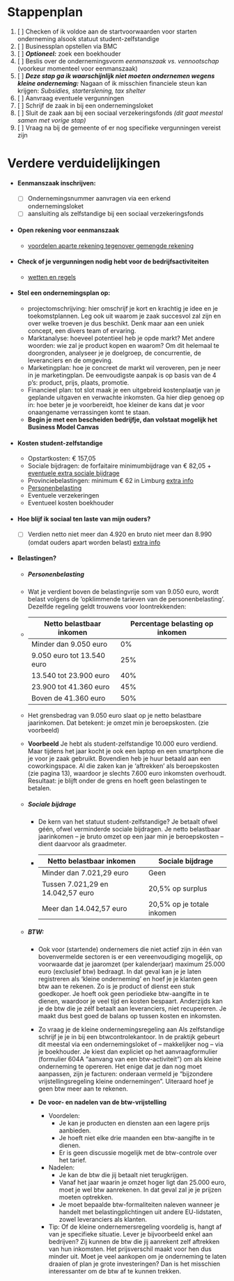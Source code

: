 # Stappenplan
1. [ ] Checken of ik voldoe aan de startvoorwaarden voor starten onderneming alsook statuut student-zelfstandige
2. [ ] Businessplan opstellen via BMC
3. [ ] ***Optioneel:*** zoek een boekhouder
4. [ ] Beslis over de ondernemingsvorm *eenmanszaak vs. vennootschap* (voorkeur momenteel voor eenmanszaak)
5. [ ] ***Deze stap ga ik waarschijnlijk niet moeten ondernemen wegens kleine onderneming:*** Nagaan of ik misschien financiele steun kan krijgen: *Subsidies, starterslening, tax shelter*
6. [ ] Aanvraag eventuele vergunningen
7. [ ] Schrijf de zaak in bij een ondernemingsloket
8. [ ] Sluit de zaak aan bij een sociaal verzekeringsfonds *(dit gaat meestal samen met vorige stap)*
9. [ ] Vraag na bij de gemeente of er nog specifieke vergunningen vereist zijn


# Verdere verduidelijkingen
- #### Eenmanszaak inschrijven:
  - [ ] Ondernemingsnummer aanvragen via een erkend ondernemingsloket
  - [ ] aansluiting als zelfstandige bij een sociaal verzekeringsfonds
- #### Open rekening voor eenmanszaak
   - [voordelen aparte rekening tegenover gemengde rekening](https://www.sbb.be/nl/magazine/zakelijke-rekening-als-zelfstandige-niet-3-voordelen-van-een-aparte-rekening)
- #### Check of je vergunningen nodig hebt voor de bedrijfsactiviteiten
  -  [wetten en regels](https://ondernemersplein.kvk.nl/wetten-en-regels/)
- #### Stel een ondernemingsplan op:
  - projectomschrijving: hier omschrijf je kort en krachtig je idee en je toekomstplannen. Leg ook uit waarom je zaak succesvol zal zijn en over welke troeven je dus beschikt. Denk maar aan een uniek concept, een divers team of ervaring.
  - Marktanalyse: hoeveel potentieel heb je opde markt? Met andere woorden: wie zal je product kopen en waarom? Om dit helemaal te doorgronden, analyseer je je doelgroep, de concurrentie, de leveranciers en de omgeving.
  - Marketingplan: hoe je concreet de markt wil veroveren, pen je neer in je marketingplan. De eenvoudigste aanpak is op basis van de 4 p’s: product, prijs, plaats, promotie.
  - Financieel plan: tot slot maak je een uitgebreid kostenplaatje van je geplande uitgaven en verwachte inkomsten. Ga hier diep genoeg op in: hoe beter je je voorbereidt, hoe kleiner de kans dat je voor onaangename verrassingen komt te staan.
  - **Begin je met een bescheiden bedrijfje, dan volstaat mogelijk het Business Model Canvas**
- #### Kosten student-zelfstandige
  - Opstartkosten: € 157,05
  - Sociale bijdragen: de forfaitaire minimumbijdrage van € 82,05 + [eventuele extra sociale bijdrage](#sociale-bijdrage)
  - Provinciebelastingen: minimum € 62 in Limburg [extra info](https://www.limburg.be/provinciebelastingenbedrijven)
  - [Personenbelasting](#personenbelasting)
  - Eventuele verzekeringen
  - Eventueel kosten boekhouder
- #### Hoe blijf ik sociaal ten laste van mijn ouders? 
  - [ ] Verdien netto niet meer dan 4.920 en bruto niet meer dan 8.990 (omdat ouders apart worden belast) [extra info](https://financien.belgium.be/nl/particulieren/gezin/student/ten_laste#q2)
- #### Belastingen?  
  -  ##### <a id="personenbelasting"></a>Personenbelasting 
    - Wat je verdient boven de belastingvrije som van 9.050 euro, wordt belast volgens de ‘opklimmende tarieven van de personenbelasting’. Dezelfde regeling geldt trouwens voor loontrekkenden: 
    - |Netto belastbaar inkomen|Percentage belasting op inkomen|
      |----------|-------------|
      |Minder dan 9.050 euro|0%|
      |9.050 euro tot 13.540 euro|25%|
      |13.540 tot 23.900 euro|40%|
      |23.900 tot 41.360 euro|45%|
      |Boven de 41.360 euro|50%|
    - Het grensbedrag van 9.050 euro slaat op je netto belastbare jaarinkomen. Dat betekent: je omzet min je beroepskosten. (zie voorbeeld) 
    - **Voorbeeld** 
    Je hebt als student-zelfstandige 10.000 euro verdiend. Maar tijdens het jaar kocht je ook een laptop en een smartphone die je voor je zaak gebruikt. Bovendien heb je huur betaald aan een coworkingspace. Al die zaken kan je ‘aftrekken’ als beroepskosten (zie pagina 13), waardoor je slechts 7.600 euro inkomsten overhoudt. Resultaat: je blijft onder de grens en hoeft geen belastingen te betalen.
  - ##### <a id="sociale-bijdrage"></a> Sociale bijdrage
    - De kern van het statuut student-zelfstandige? Je betaalt ofwel géén, ofwel verminderde sociale bijdragen. Je netto belastbaar jaarinkomen – je bruto omzet op een jaar min je beroepskosten – dient daarvoor als graadmeter.
    - |Netto belastbaar inkomen|Sociale bijdrage|
      |----------|-------------|
      |Minder dan 7.021,29 euro|Geen|
      |Tussen 7.021,29 en 14.042,57 euro|20,5% op surplus|
      |Meer dan 14.042,57 euro|20,5% op je totale inkomen|

  - ##### BTW:
    - Ook voor (startende) ondernemers die niet actief zijn in één van bovenvermelde sectoren is er een vereenvoudiging mogelijk, op voorwaarde dat je jaaromzet (per kalenderjaar) maximum 25.000 euro (exclusief btw) bedraagt. In dat geval kan je je laten registreren als ‘kleine onderneming’ en hoef je je klanten geen btw aan te rekenen. Zo is je product of dienst een stuk goedkoper. Je hoeft ook geen periodieke btw-aangifte in te dienen, waardoor je veel tijd en kosten bespaart. Anderzijds kan je de btw die je zélf betaalt aan leveranciers, niet recupereren. Je maakt dus best goed de balans op tussen kosten en inkomsten.

    - Zo vraag je de kleine ondernemingsregeling aan Als zelfstandige schrijf je je in bij een btwcontrolekantoor. In de praktijk gebeurt dit meestal via een ondernemingsloket of – makkelijker nog – via je boekhouder. Je kiest dan expliciet op het aanvraagformulier (formulier 604A “aanvang van een btw-activiteit”) om als kleine onderneming te opereren. Het enige dat je dan nog moet aanpassen, zijn je facturen: onderaan vermeld je “bijzondere vrijstellingsregeling kleine ondernemingen”. Uiteraard hoef je geen btw meer aan te rekenen. 

    - **De voor- en nadelen van de btw-vrijstelling**
      - Voordelen:
        - Je kan je producten en diensten aan een lagere prijs aanbieden.
        - Je hoeft niet elke drie maanden een btw-aangifte in te dienen.
        - Er is geen discussie mogelijk met de btw-controle over het tarief.
      -  Nadelen:
         -  Je kan de btw die jij betaalt niet terugkrijgen.
         -  Vanaf het jaar waarin je omzet hoger ligt dan 25.000 euro, moet je wel btw aanrekenen. In dat geval zal je je prijzen moeten optrekken.
         -  Je moet bepaalde btw-formaliteiten naleven wanneer je handelt met belastingplichtingen uit andere EU-lidstaten, zowel leveranciers als klanten.
      - Tip:
        Of de kleine ondernemersregeling voordelig is, hangt af van je specifieke situatie. Lever je bijvoorbeeld enkel aan bedrijven? Zij kunnen de btw die jij aanrekent zelf aftrekken van hun inkomsten. Het prijsverschil maakt voor hen dus minder uit. Moet je veel aankopen om je onderneming te laten draaien of plan je grote investeringen? Dan is het misschien interessanter om de btw af te kunnen trekken.